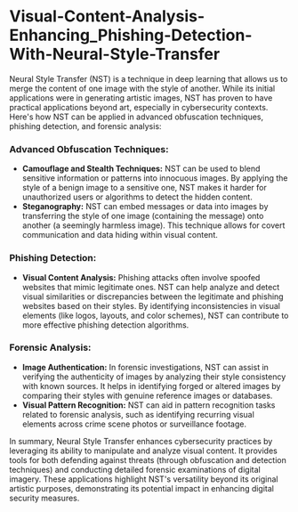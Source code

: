 # Visual-Content-Analysis-Enhancing_Phishing-Detection-With-Neural-Style-Transfer

Neural Style Transfer (NST) is a technique in deep learning that allows us to merge the content of one image with the style of another. While its initial applications were in generating artistic images, NST has proven to have practical applications beyond art, especially in cybersecurity contexts. Here's how NST can be applied in advanced obfuscation techniques, phishing detection, and forensic analysis:

### Advanced Obfuscation Techniques:
- **Camouflage and Stealth Techniques:** NST can be used to blend sensitive information or patterns into innocuous images. By applying the style of a benign image to a sensitive one, NST makes it harder for unauthorized users or algorithms to detect the hidden content.
- **Steganography:** NST can embed messages or data into images by transferring the style of one image (containing the message) onto another (a seemingly harmless image). This technique allows for covert communication and data hiding within visual content.

### Phishing Detection:
- **Visual Content Analysis:** Phishing attacks often involve spoofed websites that mimic legitimate ones. NST can help analyze and detect visual similarities or discrepancies between the legitimate and phishing websites based on their styles. By identifying inconsistencies in visual elements (like logos, layouts, and color schemes), NST can contribute to more effective phishing detection algorithms.

### Forensic Analysis:
- **Image Authentication:** In forensic investigations, NST can assist in verifying the authenticity of images by analyzing their style consistency with known sources. It helps in identifying forged or altered images by comparing their styles with genuine reference images or databases.
- **Visual Pattern Recognition:** NST can aid in pattern recognition tasks related to forensic analysis, such as identifying recurring visual elements across crime scene photos or surveillance footage.

In summary, Neural Style Transfer enhances cybersecurity practices by leveraging its ability to manipulate and analyze visual content. It provides tools for both defending against threats (through obfuscation and detection techniques) and conducting detailed forensic examinations of digital imagery. These applications highlight NST's versatility beyond its original artistic purposes, demonstrating its potential impact in enhancing digital security measures.
